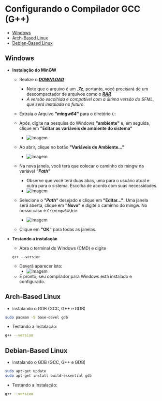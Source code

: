 # Configurando o Compilador GCC (G++)

<!-- toc -->
- [Windows](#windows)
- [Arch-Based Linux](#arch-based-linux)
- [Debian-Based Linux](#debian-based-linux)
<!-- toc -->

## Windows
- **Instalação do MinGW**
    - Realize o ***[DOWNLOAD](https://github.com/brechtsanders/winlibs_mingw/releases/download/13.1.0-16.0.5-11.0.0-msvcrt-r5/winlibs-x86_64-posix-seh-gcc-13.1.0-mingw-w64msvcrt-11.0.0-r5.7z)***
        - Note que o arquivo é um ***.7z***, portanto, você precisará de um descompactador de arquivos como o ***[RAR](https://www.win-rar.com/fileadmin/winrar-versions/winrar/winrar-x64-622br.exe)***
        - *A versão escolhida é compatível com a última versão do SFML, que será instalada no futuro.*

    - Extraia o Arquivo ***"mingw64"*** para o diretório `C:`

    - Após, digite na pesquisa do Windows **"ambiente"** e, em seguida, clique em **"Editar as variáveis de ambiente do sistema"**
        - ![Imagem](https://github.com/senapk/fupisfun/assets/103089400/aea4b4ab-17d9-412e-8bbf-3b99988c9e79)

    - Ao abrir, clique no botão **"Variáveis de Ambiente..."**
        - ![Imagem](https://github.com/senapk/fupisfun/assets/103089400/60e89d4f-c556-4f7c-a8fe-b1b7e73de9b6)

    - Na nova janela, você terá que colocar o caminho do mingw na variável ***"Path"*** 
        - Observe que você terá duas abas, uma para o usuário atual e outra para o sistema. Escolha de acordo com suas necessidades.
        - ![Imagem](https://github.com/senapk/fupisfun/assets/103089400/6d591d98-7013-44e9-a0a4-0472fb451004) 

    - Selecione o ***"Path"*** desejado e clique em **"Editar..."**. Uma janela será aberta, clique em **"Novo"** e digite o caminho do mingw. No nosso caso é `C:\mingw64\bin`
        - ![Imagem](https://github.com/senapk/fupisfun/assets/103089400/c62e2535-692f-4937-aa15-4efc6512b889)

    - Clique em **"OK"** para todas as janelas.
 
- **Testando a instalação**
    - Abra o terminal do Windows (CMD) e digite 
    ```shell
    g++ --version
    ```
    - Deverá aparecer isto:
        - ![Imagem](https://github.com/senapk/fupisfun/assets/103089400/39097e38-5be4-4a16-a087-0b32c7137995)
    - E pronto, seu compilador para Windows está instalado e configurado.

## Arch-Based Linux 
- Instalando o GDB (GCC, G++ e GDB)
```bash
sudo pacman -S base-devel gdb
```
- Testando a Instalação:
```bash
g++ --version
```

## Debian-Based Linux 
- Instalando o GDB (GCC, G++ e GDB)
```bash
sudo apt-get update
sudo apt-get install build-essential gdb
```
- Testando a Instalação:
```bash
g++ --version
```



